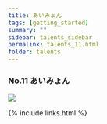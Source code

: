 ```yaml
---
title: あいみょん
tags: [getting_started]
summary: ""
sidebar: talents_sidebar
permalink: talents_11.html
folder: talents
---
```



### No.11 あいみょん

![](https://yt3.ggpht.com/EhHwVW_hfQbvY9LKzVGd15aQAQEpBPnWRku4H41CflDfjUe298i0q_e7AsU78y1W0mYEfJUM0I8=s176-c-k-c0x00ffffff-no-rj)







{% include links.html %}

